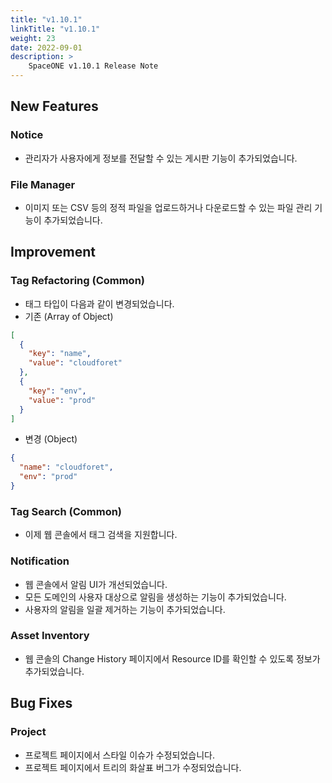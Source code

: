```yaml
---
title: "v1.10.1"
linkTitle: "v1.10.1"
weight: 23
date: 2022-09-01
description: >
    SpaceONE v1.10.1 Release Note
---
```


## New Features
  ### Notice
  - 관리자가 사용자에게 정보를 전달할 수 있는 게시판 기능이 추가되었습니다.
  ### File Manager
  - 이미지 또는 CSV 등의 정적 파일을 업로드하거나 다운로드할 수 있는 파일 관리 기능이 추가되었습니다.
## Improvement
  ### Tag Refactoring (Common)
  - 태그 타입이 다음과 같이 변경되었습니다.
  - 기존 (Array of Object)
```json
[
  {
    "key": "name",
    "value": "cloudforet"
  },
  {
    "key": "env",
    "value": "prod"
  }
]
```
  - 변경 (Object)
```json
{
  "name": "cloudforet",
  "env": "prod"
}
```
  ### Tag Search (Common)
  - 이제 웹 콘솔에서 태그 검색을 지원합니다.
  ### Notification
  - 웹 콘솔에서 알림 UI가 개선되었습니다.
  - 모든 도메인의 사용자 대상으로 알림을 생성하는 기능이 추가되었습니다.
  - 사용자의 알림을 일괄 제거하는 기능이 추가되었습니다.
  ### Asset Inventory
  - 웹 콘솔의 Change History 페이지에서 Resource ID를 확인할 수 있도록 정보가 추가되었습니다. 
## Bug Fixes
  ### Project
  - 프로젝트 페이지에서 스타일 이슈가 수정되었습니다.
  - 프로젝트 페이지에서 트리의 화살표 버그가 수정되었습니다.
